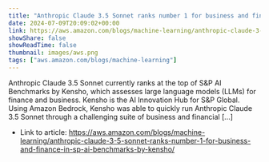 ```yaml
---
title: "Anthropic Claude 3.5 Sonnet ranks number 1 for business and finance in S&P AI Benchmarks by Kensho"
date: 2024-07-09T20:09:02+00:00
link: https://aws.amazon.com/blogs/machine-learning/anthropic-claude-3-5-sonnet-ranks-number-1-for-business-and-finance-in-sp-ai-benchmarks-by-kensho/
showShare: false
showReadTime: false
thumbnail: images/aws.png
tags: ["aws.amazon.com/blogs/machine-learning"]
---
```

Anthropic Claude 3.5 Sonnet currently ranks at the top of S&P AI Benchmarks by Kensho, which assesses large language models (LLMs) for finance and business. Kensho is the AI Innovation Hub for S&P Global. Using Amazon Bedrock, Kensho was able to quickly run Anthropic Claude 3.5 Sonnet through a challenging suite of business and financial […]

- Link to article: https://aws.amazon.com/blogs/machine-learning/anthropic-claude-3-5-sonnet-ranks-number-1-for-business-and-finance-in-sp-ai-benchmarks-by-kensho/